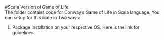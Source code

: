 #Scala Version of Game of Life</br>
The folder contains code for Conway's Game of Life in Scala language.
You can setup for this code in Two ways:
1. Package Installation on your respective OS.
  Here is the link for guidelines
